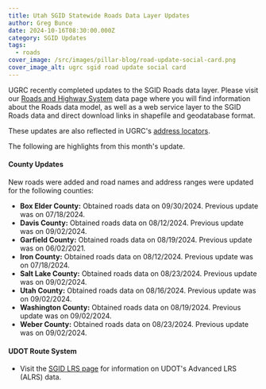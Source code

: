 ```yaml
---
title: Utah SGID Statewide Roads Data Layer Updates
author: Greg Bunce
date: 2024-10-16T08:30:00.000Z
category: SGID Updates
tags:
  - roads
cover_image: /src/images/pillar-blog/road-update-social-card.png
cover_image_alt: ugrc sgid road update social card
---
```


UGRC recently completed updates to the SGID Roads data layer. Please visit our [Roads and Highway System](/products/sgid/transportation/road-centerlines/) data page where you will find information about the Roads data model, as well as a web service layer to the SGID Roads data and direct download links in shapefile and geodatabase format.

These updates are also reflected in UGRC's [address locators](/products/sgid/address/).

The following are highlights from this month's update.

#### County Updates

New roads were added and road names and address ranges were updated for the following counties:

- **Box Elder County:** Obtained roads data on 09/30/2024. Previous update was on 07/18/2024.
- **Davis County:** Obtained roads data on 08/12/2024. Previous update was on 09/02/2024.
- **Garfield County:** Obtained roads data on 08/19/2024. Previous update was on 06/02/2021.
- **Iron County:** Obtained roads data on 08/12/2024. Previous update was on 07/18/2024.
- **Salt Lake County:** Obtained roads data on 08/23/2024. Previous update was on 09/02/2024.
- **Utah County:** Obtained roads data on 08/16/2024. Previous update was on 09/02/2024.
- **Washington County:** Obtained roads data on 08/19/2024. Previous update was on 09/02/2024.
- **Weber County:** Obtained roads data on 08/23/2024. Previous update was on 09/02/2024.

#### UDOT Route System

- Visit the [SGID LRS page](/products/sgid/transportation/road-centerlines/) for information on UDOT's Advanced LRS (ALRS) data.
